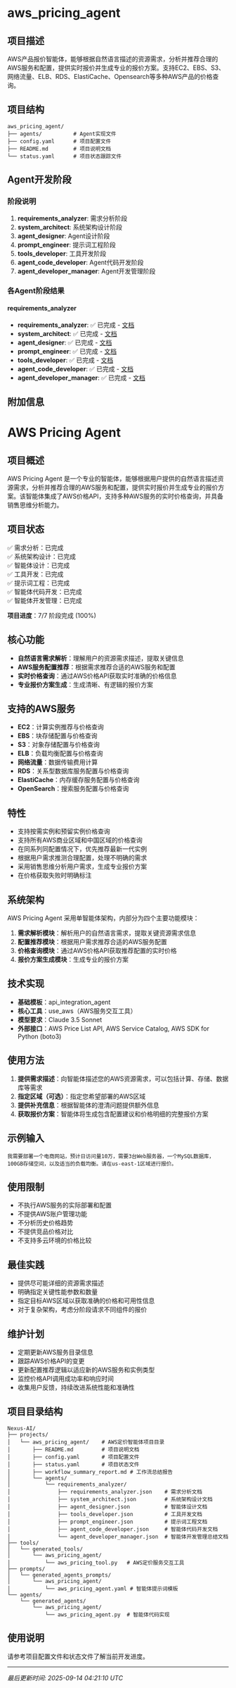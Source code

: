 # aws_pricing_agent

## 项目描述
AWS产品报价智能体，能够根据自然语言描述的资源需求，分析并推荐合理的AWS服务和配置，提供实时报价并生成专业的报价方案。支持EC2、EBS、S3、网络流量、ELB、RDS、ElastiCache、Opensearch等多种AWS产品的价格查询。

## 项目结构
```
aws_pricing_agent/
├── agents/          # Agent实现文件
├── config.yaml      # 项目配置文件
├── README.md        # 项目说明文档
└── status.yaml      # 项目状态跟踪文件
```

## Agent开发阶段

### 阶段说明
1. **requirements_analyzer**: 需求分析阶段
2. **system_architect**: 系统架构设计阶段
3. **agent_designer**: Agent设计阶段
4. **prompt_engineer**: 提示词工程阶段
5. **tools_developer**: 工具开发阶段
6. **agent_code_developer**: Agent代码开发阶段
7. **agent_developer_manager**: Agent开发管理阶段

### 各Agent阶段结果

#### requirements_analyzer
- **requirements_analyzer**: ✅ 已完成 - [文档](projects/aws_pricing_agent/agents/requirements_analyzer/requirements_analyzer.json)
- **system_architect**: ✅ 已完成 - [文档](projects/aws_pricing_agent/agents/requirements_analyzer/system_architect.json)
- **agent_designer**: ✅ 已完成 - [文档](projects/aws_pricing_agent/agents/requirements_analyzer/agent_designer.json)
- **prompt_engineer**: ✅ 已完成 - [文档](projects/aws_pricing_agent/agents/requirements_analyzer/prompt_engineer.json)
- **tools_developer**: ✅ 已完成 - [文档](projects/aws_pricing_agent/agents/requirements_analyzer/tools_developer.json)
- **agent_code_developer**: ✅ 已完成 - [文档](projects/aws_pricing_agent/agents/requirements_analyzer/agent_code_developer.json)
- **agent_developer_manager**: ✅ 已完成 - [文档](projects/aws_pricing_agent/agents/requirements_analyzer/agent_developer_manager.json)

## 附加信息
# AWS Pricing Agent

## 项目概述

AWS Pricing Agent 是一个专业的智能体，能够根据用户提供的自然语言描述资源需求，分析并推荐合理的AWS服务和配置，提供实时报价并生成专业的报价方案。该智能体集成了AWS价格API，支持多种AWS服务的实时价格查询，并具备销售思维分析能力。

## 项目状态

✅ 需求分析：已完成  
✅ 系统架构设计：已完成  
✅ 智能体设计：已完成  
✅ 工具开发：已完成  
✅ 提示词工程：已完成  
✅ 智能体代码开发：已完成  
✅ 智能体开发管理：已完成  

**项目进度**：7/7 阶段完成 (100%)

## 核心功能

- **自然语言需求解析**：理解用户的资源需求描述，提取关键信息
- **AWS服务配置推荐**：根据需求推荐合适的AWS服务和配置
- **实时价格查询**：通过AWS价格API获取实时准确的价格信息
- **专业报价方案生成**：生成清晰、有逻辑的报价方案

## 支持的AWS服务

- **EC2**：计算实例推荐与价格查询
- **EBS**：块存储配置与价格查询
- **S3**：对象存储配置与价格查询
- **ELB**：负载均衡配置与价格查询
- **网络流量**：数据传输费用计算
- **RDS**：关系型数据库服务配置与价格查询
- **ElastiCache**：内存缓存服务配置与价格查询
- **OpenSearch**：搜索服务配置与价格查询

## 特性

- 支持按需实例和预留实例价格查询
- 支持所有AWS商业区域和中国区域的价格查询
- 在同系列同配置情况下，优先推荐最新一代实例
- 根据用户需求推测合理配置，处理不明确的需求
- 采用销售思维分析用户需求，生成专业报价方案
- 在价格获取失败时明确标注

## 系统架构

AWS Pricing Agent 采用单智能体架构，内部分为四个主要功能模块：

1. **需求解析模块**：解析用户的自然语言需求，提取关键资源需求信息
2. **配置推荐模块**：根据用户需求推荐合适的AWS服务配置
3. **价格查询模块**：通过AWS价格API获取推荐配置的实时价格
4. **报价方案生成模块**：生成专业的报价方案

## 技术实现

- **基础模板**：api_integration_agent
- **核心工具**：use_aws（AWS服务交互工具）
- **模型要求**：Claude 3.5 Sonnet
- **外部接口**：AWS Price List API, AWS Service Catalog, AWS SDK for Python (boto3)

## 使用方法

1. **提供需求描述**：向智能体描述您的AWS资源需求，可以包括计算、存储、数据库等需求
2. **指定区域（可选）**：指定您希望部署的AWS区域
3. **提供补充信息**：根据智能体的澄清问题提供额外信息
4. **获取报价方案**：智能体将生成包含配置建议和价格明细的完整报价方案

## 示例输入

```
我需要部署一个电商网站，预计日访问量10万，需要3台Web服务器，一个MySQL数据库，100GB存储空间，以及适当的负载均衡。请在us-east-1区域进行报价。
```

## 使用限制

- 不执行AWS服务的实际部署和配置
- 不提供AWS账户管理功能
- 不分析历史价格趋势
- 不提供竞品价格对比
- 不支持多云环境的价格比较

## 最佳实践

- 提供尽可能详细的资源需求描述
- 明确指定关键性能参数和数量
- 指定目标AWS区域以获取准确的价格和可用性信息
- 对于复杂架构，考虑分阶段请求不同组件的报价

## 维护计划

- 定期更新AWS服务目录信息
- 跟踪AWS价格API的变更
- 更新配置推荐逻辑以适应新的AWS服务和实例类型
- 监控价格API调用成功率和响应时间
- 收集用户反馈，持续改进系统性能和准确性

## 项目目录结构

```
Nexus-AI/
├── projects/
│   └── aws_pricing_agent/    # AWS定价智能体项目目录
│       ├── README.md         # 项目说明文档
│       ├── config.yaml       # 项目配置文件
│       ├── status.yaml       # 项目状态文件
│       ├── workflow_summary_report.md # 工作流总结报告
│       └── agents/
│           └── requirements_analyzer/
│               ├── requirements_analyzer.json    # 需求分析文档
│               ├── system_architect.json         # 系统架构设计文档
│               ├── agent_designer.json           # 智能体设计文档
│               ├── tools_developer.json          # 工具开发文档
│               ├── prompt_engineer.json          # 提示词工程文档
│               ├── agent_code_developer.json     # 智能体代码开发文档
│               └── agent_developer_manager.json  # 智能体开发管理总结文档
├── tools/
│   └── generated_tools/
│       └── aws_pricing_agent/
│           └── aws_pricing_tool.py   # AWS定价服务交互工具
├── prompts/
│   └── generated_agents_prompts/
│       └── aws_pricing_agent/
│           └── aws_pricing_agent.yaml # 智能体提示词模板
└── agents/
    └── generated_agents/
        └── aws_pricing_agent/
            └── aws_pricing_agent.py  # 智能体代码实现
```

## 使用说明
请参考项目配置文件和状态文件了解当前开发进度。

---
*最后更新时间: 2025-09-14 04:21:10 UTC*
